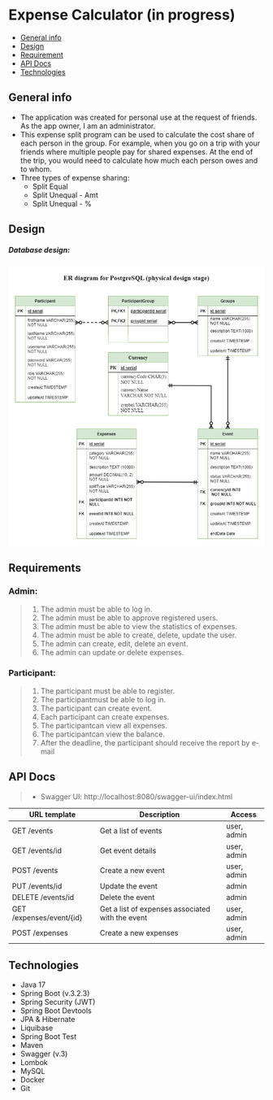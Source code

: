 # Expense Calculator (in progress)

* [General info](#general-info)
* [Design](#design)
* [Requirement](#requirements)
* [API Docs](#api-docs)
* [Technologies](#technologies)

## General info

- The application was created for personal use at the request of friends. As the app owner, I am an administrator.
- This expense split program can be used to calculate the cost share of each person in the group. For example, when you
  go on a trip with your friends where multiple people pay for shared expenses. At the end of the trip, you would need
  to calculate how much each person owes and to whom.
- Three types of expense sharing:
  - Split Equal
  - Split Unequal - Amt
  - Split Unequal - %

## Design

##### Database design:

![ER-diagram](./ER-diagram.png)

## Requirements

### Admin:

> 1. The admin must be able to log in.
> 2. The admin must be able to approve registered users.
> 3. The admin must be able to view the statistics of expenses.
> 4. The admin must be able to create, delete, update the user.
> 5. The admin can create, edit, delete an event.
> 6. The admin can update or delete expenses.

### Participant:

> 1. The participant must be able to register.
> 2. The participantmust be able to log in.
> 3. The participant can create event.
> 4. Each participant can create expenses.
> 5. The participantcan view all expenses.
> 6. The participantcan view the balance.
> 7. After the deadline, the participant should receive the report by e-mail

## API Docs

> - Swagger UI: http://localhost:8080/swagger-ui/index.html

| URL template             | Description                                      | Access      |
| ------------------------ | ------------------------------------------------ | ----------- |
| GET /events              | Get a list of events                             | user, admin |
| GET /events/id           | Get event details                                | user, admin |
| POST /events             | Create a new event                               | user, admin |
| PUT /events/id           | Update the event                                 | admin       |
| DELETE /events/id        | Delete the event                                 | admin       |
| GET /expenses/event/{id} | Get a list of expenses associated with the event | user, admin |
| POST /expenses           | Create a new expenses                            | user, admin |

## Technologies

- Java 17
- Spring Boot (v.3.2.3)
- Spring Security (JWT)
- Spring Boot Devtools
- JPA & Hibernate
- Liquibase
- Spring Boot Test
- Maven
- Swagger (v.3)
- Lombok
- MySQL
- Docker
- Git
